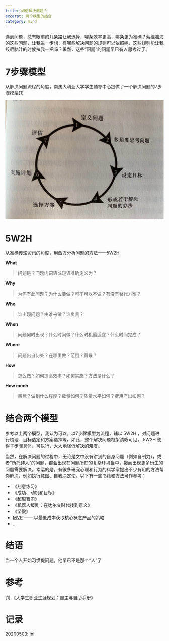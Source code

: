 ```yaml
---
title: 如何解决问题？
excerpt: 两个模型的结合
category: mind
---
```


遇到问题，总有眼前的几条路让我选择，哪条效率更高，哪条更为准确？萦绕脑海的这些问题，让我进一步想，有哪些解决问题的规则可以依照呢，这些规则能让我绞尽脑汁的时候扶我一把吗？果然，这些“问题”的问题早已有人思考过了。

# 7步骤模型

从解决问题流程的角度，南澳大利亚大学学生辅导中心提供了一个解决问题的7步骤模型[1]

![7-step model](/assets/images/7-step-model.jpg)

# 5W2H

从准确传递资讯的角度，用西方分析问题的方法——[5W2H](https://baike.baidu.com/item/5W2H%E5%88%86%E6%9E%90%E6%B3%95/8111597?fromtitle=5W2H&fromid=17202456)

**What**

> 问题是？问题内词语或短语准确定义为？

**Why**

> 为何有此问题？为什么要做？可不可以不做？有没有替代方案？

**Who**

> 谁出现问题？由谁来做？谁负责？

**When**

> 问题何时出现？什么时间做？什么时机最适宜？什么时间完成？

**Where**

> 问题出自何处？在哪里做？范围？背景？

**How**

> 怎么做？如何提高效率？如何实施？方法是什么？

**How much**

> 目标？做到什么程度？数量如何？质量水平如何？费用产出如何？



# 结合两个模型

参考以上两个模型，我认为可以，以7步骤模型为流程，辅以 5W2H ，对问题进行梳理、目标选定和方案选择等。如此，整个解决问题框架清晰可见， 5W2H 使得子步骤具体、可执行，大大地降低解决的难度。

当然，在解决问题的过程中，无论是文中没有讲到的自身问题（例如自制力），或者“所托非人”的问题，都会出现在问题所在的复杂环境当中，接而出现更多衍生的问题需要解决。幸运的是，有很多研究心理和行为的科学家提出不少有用的方法帮你解决，例如执行意图、自我决定论。以下有一些书籍和方法可作参考：

- 《刻意练习》
- 《成功、动机和目标》
- 《超越智商》
- 《机器人叛乱：在达尔文时代找到意义》
- 《坚毅》
- [MVP](https://zh.wikipedia.org/wiki/%E6%9C%80%E7%B0%A1%E5%8F%AF%E8%A1%8C%E7%94%A2%E5%93%81) —— 以最低成本获取核心概念产品的策略
- ...

# 结语

当一个人开始习惯提问题，他早已不是那个“人”了

# 参考

[1] 《大学生职业生涯规划：自主与自助手册》

# 记录

20200503: ini